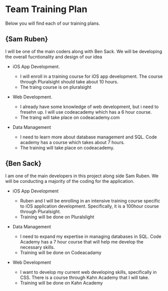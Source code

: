 
# Team Training Plan
Below you will find each of our training plans.

## {Sam Ruben}

I will be one of the main coders along with Ben Sack.  We will be developing the overall fucntionality and design of our idea
- iOS App Development.
  - I will enroll in a training course for iOS app development.  The course through Pluralsight should take about 10 hours.
  - The traing course is on pluralsight

- Web Development.
  - I already have some knowledge of web development, but i need to fresehn up.  I will use codeacademy which has a 6 hour course.
  - The traing will take place on codeacademy.com

- Data Management
  - I need to learn more about database management and SQL.  Code academy has a course which takes about 7 hours.
  - The training will take place on codeacademy.

## {Ben Sack}

I am one of the main developers in this project along side Sam Ruben. We will be conducting a majority of the coding for the application.
- iOS App Development
	- Ruben and I will be enrolling in an intensive training course specific to iOS application development. Specifically, it is a 100hour course through Pluralsight.
	- Training will be done on Pluralslight
	
- Data Management
	- I need to expand my expertise in managing databases in SQL. Code Academy has a 7 hour course that will help me develop the necessary skills.
	- Training will be done on Codeacadamy

- Web Development
	- I want to develop my current web developing skills, specifically in CSS. There is a course through Kahn Academy that I will take.
	- Training will be done on Kahn Academy